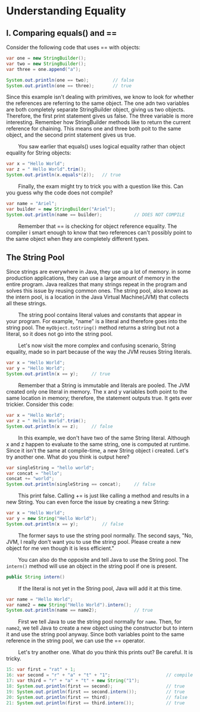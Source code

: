 # Understanding Equality

## I. Comparing equals() and ==
Consider the following code that uses == with objects:
```java
var one = new StringBuilder();
var two = new StringBuilder();
var three = one.append("a");

System.out.println(one == two);         // false
System.out.println(one == three);       // true
```

Since this example isn't dealing with primitives, we know to look for whether the references are referring to the same object. The 
one adn two variables are both completely separate StringBuilder object, giving us two objects. Therefore, the first print statement 
gives us false. The three variable is more interesting. Remember how StringBuilder methods like to return the current reference 
for chaining. This means one and three both poit to the same object, and the second print statement gives us true. <br/>

&emsp;&emsp;
You saw earlier that equals() uses logical equality rather than object equality for String objects:
```java
var x = "Hello World";
var z = " Hello World".trim();
System.out.println(x.equals*(z));   // true
```

&emsp;&emsp;
Finally, the exam might try to trick you with a question like this. Can you guess why the code does not compile?
```java
var name = "Ariel";
var builder = new StringBuilder("Ariel");
System.out.println(name == builder);            // DOES NOT COMPILE
```

&emsp;&emsp;
Remember that == is checking for object reference equality. The compiler i smart enough to know that two references can't possibly 
point to the same object when they are completely different types.

## The String Pool
Since strings are everywhere in Java, they use up a lot of memory. in some production applications, they can use a large amount 
of memory in the entire program. Java realizes that many strings repeat in the program and solves this issue by reusing common ones. The 
string pool, also known as the intern pool, is a location in the Java Virtual Machine(JVM) that collects all these strings. <br/>

&emsp;&emsp;
The string pool contains literal values and constants that appear in your program. For example, "name" is a literal and therefore 
goes into the string pool. The `myObject.toString()` method returns a string but not a literal, so it does not go into the string pool. <br/>

&emsp;&emsp;
Let's now visit the more complex and confusing scenario, String equality, made so in part because of the way the JVM reuses String literals.
```java
var x = "Hello World";
var y = "Hello World";
System.out.println(x == y);     // true
```
&emsp;&emsp;
Remember that a String is immutable and literals are pooled. The JVM created only one literal in memory. The x and y variables both
point to the same location in memory; therefore, the statement outputs true. It gets ever trickier. Consider this code: 
```java
var x = "Hello World";
var z = " Hello World".trim();
System.out.println(x == z);     // false
```
&emsp;&emsp;
In this example, we don't have two of the same String literal. Although x and z happen to evaluate to the same string, one is 
computed at runtime. Since it isn't the same at compile-time, a new String object i created. Let's try another one. What do you 
think is output here?
```java
var singleString = "hello world";
var concat = "hello";
concat += "world";
System.out.println(singleString == concat);     // false
```
&emsp;&emsp;
This print false. Calling += is just like calling a method and results in a new String. You can even force the issue by creating 
a new String:
```java
var x = "Hello World";
var y = new String("Hello World");
System.out.println(x == y);         // false
```

&emsp;&emsp;
The former says to use the string pool normally. The second says, "No, JVM, I really don't want you to use the string pool. Please 
create a new object for me ven though it is less efficient." <br/>

&emsp;&emsp;
You can also do the opposite and tell Java to use the String pool. The `intern()` method will use an object in the string pool 
if one is present.
```java
public String intern()
```

&emsp;&emsp;
If the literal is not yet in the String pool, Java will add it at this time.
```java
var name = "Hello World";
var name2 = new String("Hello World").intern();
System.out.println(name == name2);              // true
```

&emsp;&emsp;
First we tell Java to use the string pool normally for `name`. Then, for `name2`, we tell Java to create a new object using the 
constructor but to intern it and use the string pool anyway. Since both variables point to the same reference in the string pool, 
we can use the == operator. <br/>

&emsp;&emsp;
Let's try another one. What do you think this prints out? Be careful. It is tricky.

```java
15: var first = "rat" + 1;
16: var second = "r" + "a" + "t" + "1";                     // compile time constant
17: var third = "r" + "a" + "t" + new String("1");
18: System.out.println(first == second);                    // true
19: System.out.println(first == second.intern());           // true
20: System.out.println(first == third);                     // false
21: System.out.println(first == third.intern());            // true
```